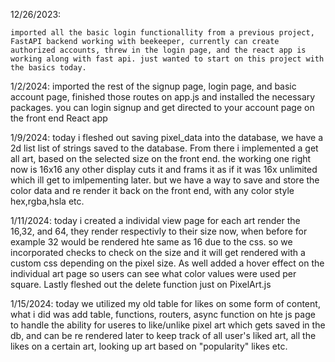 12/26/2023:

    imported all the basic login functionallity from a previous project, FastAPI backend working with beekeeper, currently can create authorized accounts, threw in the login page, and the react app is working along with fast api. just wanted to start on this project with the basics today.

1/2/2024:
    imported the rest of the signup page, login page, and basic account page, finished those routes on app.js and installed the necessary packages. you can login signup and get directed to your account page on the front end React app

1/9/2024:
    today i fleshed out saving pixel_data into the database, we have a 2d list list of strings saved to the database. From there i implemented a get all art, based on the selected size on the front end. the working one right now is 16x16 any other display cuts it and frams it as if it was 16x unlimited which ill get to imlpementing later. but we have a way to save and store the color data and re render it back on the front end, with any color style hex,rgba,hsla etc.

1/11/2024:
    today i created a individal view page for each art render the 16,32, and 64, they render respectivly to their size now, when before for example 32 would be rendered hte same as 16 due to the css. so we incorporated checks to check on the size and it will get rendered with a custom css depending on the pixel size. As well added a hover effect on the individual art page so users can see what color values were used per square. Lastly fleshed out the delete function just on PixelArt.js

1/15/2024:
    today we utilized my old table for likes on some form of content, what i did was add table, functions, routers, async function on hte js page to handle the ability for useres to like/unlike pixel art which gets saved in the db, and can be re rendered later to keep track of all user's liked art, all the likes on a certain art, looking up art based on "popularity" likes etc.